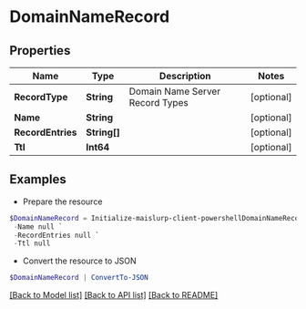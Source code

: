 # DomainNameRecord
## Properties

Name | Type | Description | Notes
------------ | ------------- | ------------- | -------------
**RecordType** | **String** | Domain Name Server Record Types | [optional] 
**Name** | **String** |  | [optional] 
**RecordEntries** | **String[]** |  | [optional] 
**Ttl** | **Int64** |  | [optional] 

## Examples

- Prepare the resource
```powershell
$DomainNameRecord = Initialize-maislurp-client-powershellDomainNameRecord  -RecordType null `
 -Name null `
 -RecordEntries null `
 -Ttl null
```

- Convert the resource to JSON
```powershell
$DomainNameRecord | ConvertTo-JSON
```

[[Back to Model list]](../README#documentation-for-models) [[Back to API list]](../README#documentation-for-api-endpoints) [[Back to README]](../README)

